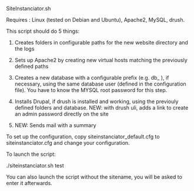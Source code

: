 SiteInstanciator.sh

Requires : Linux (tested on Debian and Ubuntu), Apache2, MySQL, drush.

This script should do 5 things:

  1) Creates folders in configurable paths for the new website directory and the logs

  2) Sets up Apache2 by creating new virtual hosts matching the previously defined paths

  3) Creates a new database with a configurable prefix (e.g. db_ ), if necessary, using the same database user (defined in the configuration file).
   You have to know the MYSQL root password for this step.

  4) Installs Drupal, if drush is installed and working, using the previouly defined folders and database. NEW: with drush uli, adds a link to create an admin password directly on the site

  5) NEW: Sends mail with a summary

To set up the configuration, copy siteinstanciator_default.cfg to siteinstanciator.cfg and change your configuration.

To launch the script:

./siteinstanciator.sh test

You can also launch the script without the sitename, you will be asked to enter it afterwards.
